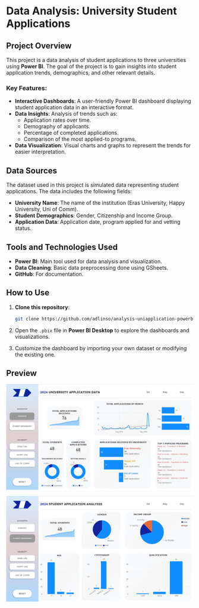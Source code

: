 # Data Analysis: University Student Applications

## Project Overview

This project is a data analysis of student applications to three universities using **Power BI**. The goal of the project is to gain insights into student application trends, demographics, and other relevant details.

### Key Features:
- **Interactive Dashboards**: A user-friendly Power BI dashboard displaying student application data in an interactive format.
- **Data Insights**: Analysis of trends such as:
  - Application rates over time.
  - Demography of applicants.
  - Percentage of completed applications.
  - Comparison of the most applied-to programs.
- **Data Visualization**: Visual charts and graphs to represent the trends for easier interpretation.

## Data Sources

The dataset used in this project is simulated data representing student applications. The data includes the following fields:
- **University Name**: The name of the institution (Eras University, Happy University, Uni of Comm).
- **Student Demographics**: Gender, Citizenship and Income Group.
- **Application Data**: Application date, program applied for and vetting status.

## Tools and Technologies Used

- **Power BI**: Main tool used for data analysis and visualization.
- **Data Cleaning**: Basic data preprocessing done using GSheets.
- **GitHub**: For documentation.

## How to Use

1. **Clone this repository**:
    ```bash
    git clone https://github.com/adlinso/analysis-uniapplication-powerbi.git
    ```

2. Open the `.pbix` file in **Power BI Desktop** to explore the dashboards and visualizations.

3. Customize the dashboard by importing your own dataset or modifying the existing one.

## Preview

![preview](screenshot/overview.png "Dashboard Preview Page 1")

![preview](screenshot/demography.png "Dashboard Preview Page 2")
